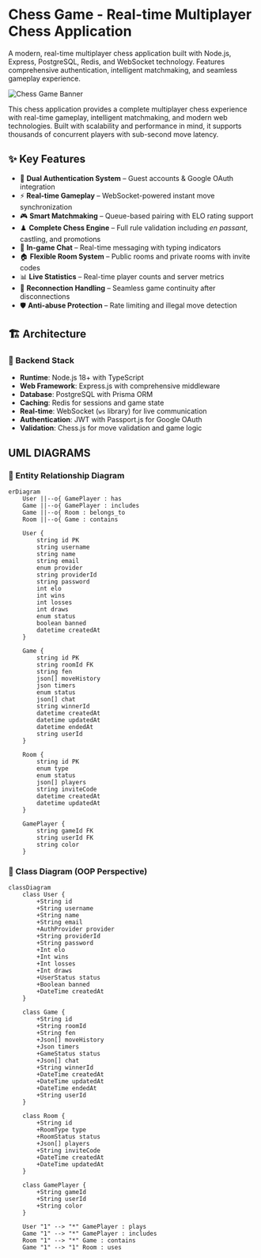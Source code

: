 # Chess Game - Real-time Multiplayer Chess Application

A modern, real-time multiplayer chess application built with Node.js, Express, PostgreSQL, Redis, and WebSocket technology. Features comprehensive authentication, intelligent matchmaking, and seamless gameplay experience.

![Chess Game Banner](https://img.shields.io/badge/Chess-Game-blue?style=for-the-badge&logo=chess)

This chess application provides a complete multiplayer chess experience with real-time gameplay, intelligent matchmaking, and modern web technologies. Built with scalability and performance in mind, it supports thousands of concurrent players with sub-second move latency.

## ✨ Key Features

- 🔐 **Dual Authentication System** – Guest accounts & Google OAuth integration  
- ⚡ **Real-time Gameplay** – WebSocket-powered instant move synchronization  
- 🎮 **Smart Matchmaking** – Queue-based pairing with ELO rating support  
- ♟️ **Complete Chess Engine** – Full rule validation including *en passant*, castling, and promotions  
- 💬 **In-game Chat** – Real-time messaging with typing indicators  
- 🏠 **Flexible Room System** – Public rooms and private rooms with invite codes  
- 📊 **Live Statistics** – Real-time player counts and server metrics  
- 🔄 **Reconnection Handling** – Seamless game continuity after disconnections  
- 🛡️ **Anti-abuse Protection** – Rate limiting and illegal move detection  

## 🏗️ Architecture

### 🔧 Backend Stack

- **Runtime**: Node.js 18+ with TypeScript  
- **Web Framework**: Express.js with comprehensive middleware  
- **Database**: PostgreSQL with Prisma ORM  
- **Caching**: Redis for sessions and game state  
- **Real-time**: WebSocket (`ws` library) for live communication  
- **Authentication**: JWT with Passport.js for Google OAuth  
- **Validation**: Chess.js for move validation and game logic  

## UML DIAGRAMS

### 📘 Entity Relationship Diagram

```mermaid
erDiagram
    User ||--o{ GamePlayer : has
    Game ||--o{ GamePlayer : includes
    Game ||--o{ Room : belongs_to
    Room ||--o{ Game : contains

    User {
        string id PK
        string username
        string name
        string email
        enum provider
        string providerId
        string password
        int elo
        int wins
        int losses
        int draws
        enum status
        boolean banned
        datetime createdAt
    }

    Game {
        string id PK
        string roomId FK
        string fen
        json[] moveHistory
        json timers
        enum status
        json[] chat
        string winnerId
        datetime createdAt
        datetime updatedAt
        datetime endedAt
        string userId
    }

    Room {
        string id PK
        enum type
        enum status
        json[] players
        string inviteCode
        datetime createdAt
        datetime updatedAt
    }

    GamePlayer {
        string gameId FK
        string userId FK
        string color
    }
```

### 🧭 Class Diagram (OOP Perspective)

```mermaid
classDiagram
    class User {
        +String id
        +String username
        +String name
        +String email
        +AuthProvider provider
        +String providerId
        +String password
        +Int elo
        +Int wins
        +Int losses
        +Int draws
        +UserStatus status
        +Boolean banned
        +DateTime createdAt
    }

    class Game {
        +String id
        +String roomId
        +String fen
        +Json[] moveHistory
        +Json timers
        +GameStatus status
        +Json[] chat
        +String winnerId
        +DateTime createdAt
        +DateTime updatedAt
        +DateTime endedAt
        +String userId
    }

    class Room {
        +String id
        +RoomType type
        +RoomStatus status
        +Json[] players
        +String inviteCode
        +DateTime createdAt
        +DateTime updatedAt
    }

    class GamePlayer {
        +String gameId
        +String userId
        +String color
    }

    User "1" --> "*" GamePlayer : plays
    Game "1" --> "*" GamePlayer : includes
    Room "1" --> "*" Game : contains
    Game "1" --> "1" Room : uses
```